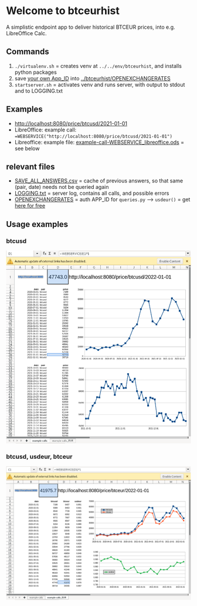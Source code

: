 # Welcome to btceurhist

A simplistic endpoint app to deliver historical BTCEUR prices, into e.g. LibreOffice Calc.

## Commands

1. `./virtualenv.sh` = creates venv at `../../env/btceurhist`, and installs python packages
2. save [your own App_ID](https://openexchangerates.org/signup/free) into [../btceurhist/OPENEXCHANGERATES](../btceurhist/OPENEXCHANGERATES) 
3. `startserver.sh` = activates venv and runs server, with output to stdout and to LOGGING.txt

## Examples

* [http://localhost:8080/price/btcusd/2021-01-01](http://localhost:8080/price/btcusd/2021-01-01)
* LibreOffice: example call: `=WEBSERVICE("http://localhost:8080/price/btcusd/2021-01-01")`
* Libreoffice: example file: [example-call-WEBSERVICE_libreoffice.ods](example-call-WEBSERVICE_libreoffice.ods) = see below

## relevant files
* [SAVE_ALL_ANSWERS.csv](../btceurhist/SAVE_ALL_ANSWERS.csv) = cache of previous answers, so that same (pair, date) needs not be queried again
* [LOGGING.txt](../LOGGING.txt) = server log, contains all calls, and possible errors
* [OPENEXCHANGERATES](../btceurhist/OPENEXCHANGERATES) = auth APP_ID for `queries.py` --> `usdeur()` = get [here for free](https://openexchangerates.org/signup/free)

## Usage examples
### btcusd
![example-btcusd.png](example-btcusd.png)

### btcusd, usdeur, btceur
![example-usdeur-btceur.png](example-usdeur-btceur.png)

